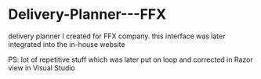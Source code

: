 # Delivery-Planner---FFX
delivery planner I created for FFX company. this interface was later integrated into the in-house website

PS: lot of repetitive stuff which was later put on loop and corrected in Razor view in Visual Studio

